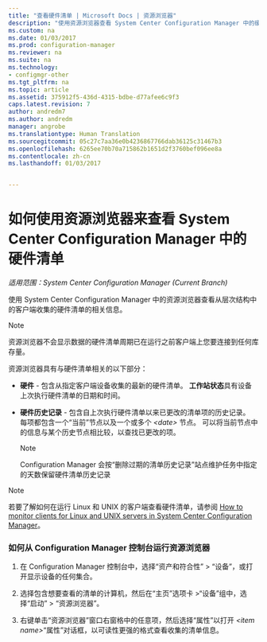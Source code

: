 ```yaml
---
title: "查看硬件清单 | Microsoft Docs | 资源浏览器"
description: "使用资源浏览器查看 System Center Configuration Manager 中的硬件清单。"
ms.custom: na
ms.date: 01/03/2017
ms.prod: configuration-manager
ms.reviewer: na
ms.suite: na
ms.technology:
- configmgr-other
ms.tgt_pltfrm: na
ms.topic: article
ms.assetid: 375912f5-436d-4315-bdbe-d77afee6c9f3
caps.latest.revision: 7
author: andredm7
ms.author: andredm
manager: angrobe
ms.translationtype: Human Translation
ms.sourcegitcommit: 05c27c7aa36e0b4236867766dab36125c31467b3
ms.openlocfilehash: 6265ee70b70a715862b1651d2f3760bef096ee8a
ms.contentlocale: zh-cn
ms.lasthandoff: 01/03/2017


---
```

# <a name="how-to-use-resource-explorer-to-view-hardware-inventory-in-system-center-configuration-manager"></a>如何使用资源浏览器来查看 System Center Configuration Manager 中的硬件清单

*适用范围：System Center Configuration Manager (Current Branch)*

使用 System Center Configuration Manager 中的资源浏览器查看从层次结构中的客户端收集的硬件清单的相关信息。  

> [!NOTE]  
>  资源浏览器不会显示数据的硬件清单周期已在运行之前客户端上您要连接到任何库存量。  

 资源浏览器具有与硬件清单相关的以下部分：  

-   **硬件** - 包含从指定客户端设备收集的最新的硬件清单。  **工作站状态**具有设备上次执行硬件清单的日期和时间。  

-   **硬件历史记录** - 包含自上次执行硬件清单以来已更改的清单项的历史记录。 每项都包含一个“当前”节点以及一个或多个 *<date\>* 节点。 可以将当前节点中的信息与某个历史节点相比较，以查找已更改的项。  

    > [!NOTE]  
    >  Configuration Manager 会按“删除过期的清单历史记录”站点维护任务中指定的天数保留硬件清单历史记录  

> [!NOTE]  
>  若要了解如何在运行 Linux 和 UNIX 的客户端查看硬件清单，请参阅 [How to monitor clients for Linux and UNIX servers in System Center Configuration Manager](../../../../core/clients/manage/monitor-clients-for-linux-and-unix-servers.md)。  

### <a name="how-to-run-resource-explorer-from-the-configuration-manager-console"></a>如何从 Configuration Manager 控制台运行资源浏览器  

1.  在 Configuration Manager 控制台中，选择“资产和符合性” > “设备”，或打开显示设备的任何集合。  

3.  选择包含想要查看的清单的计算机，然后在“主页”选项卡 >“设备”组中，选择“启动” >  “资源浏览器”。   

4.  右键单击“资源浏览器”窗口右窗格中的任意项，然后选择“属性”以打开 *<item name\>*“属性”对话框，以可读性更强的格式查看收集的清单信息。  



